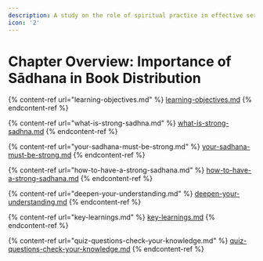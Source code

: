 ```yaml
---
description: A study on the role of spiritual practice in effective service
icon: '2'
---
```


# Chapter Overview: Importance of Sādhana in Book Distribution

{% content-ref url="learning-objectives.md" %}
[learning-objectives.md](learning-objectives.md)
{% endcontent-ref %}

{% content-ref url="what-is-strong-sadhna.md" %}
[what-is-strong-sadhna.md](what-is-strong-sadhna.md)
{% endcontent-ref %}

{% content-ref url="your-sadhana-must-be-strong.md" %}
[your-sadhana-must-be-strong.md](your-sadhana-must-be-strong.md)
{% endcontent-ref %}

{% content-ref url="how-to-have-a-strong-sadhana.md" %}
[how-to-have-a-strong-sadhana.md](how-to-have-a-strong-sadhana.md)
{% endcontent-ref %}

{% content-ref url="deepen-your-understanding.md" %}
[deepen-your-understanding.md](deepen-your-understanding.md)
{% endcontent-ref %}

{% content-ref url="key-learnings.md" %}
[key-learnings.md](key-learnings.md)
{% endcontent-ref %}

{% content-ref url="quiz-questions-check-your-knowledge.md" %}
[quiz-questions-check-your-knowledge.md](quiz-questions-check-your-knowledge.md)
{% endcontent-ref %}



